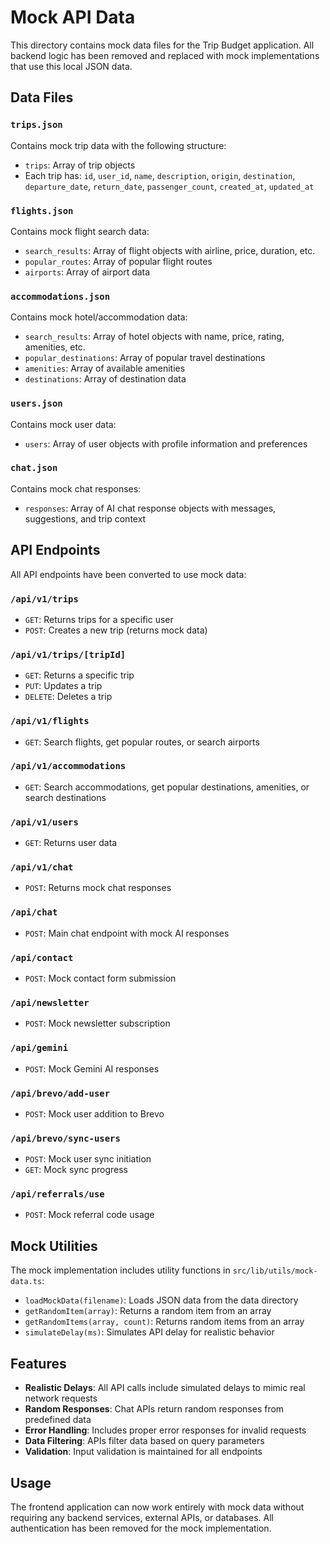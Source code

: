 # Mock API Data

This directory contains mock data files for the Trip Budget application. All backend logic has been removed and replaced with mock implementations that use this local JSON data.

## Data Files

### `trips.json`
Contains mock trip data with the following structure:
- `trips`: Array of trip objects
- Each trip has: `id`, `user_id`, `name`, `description`, `origin`, `destination`, `departure_date`, `return_date`, `passenger_count`, `created_at`, `updated_at`

### `flights.json`
Contains mock flight search data:
- `search_results`: Array of flight objects with airline, price, duration, etc.
- `popular_routes`: Array of popular flight routes
- `airports`: Array of airport data

### `accommodations.json`
Contains mock hotel/accommodation data:
- `search_results`: Array of hotel objects with name, price, rating, amenities, etc.
- `popular_destinations`: Array of popular travel destinations
- `amenities`: Array of available amenities
- `destinations`: Array of destination data

### `users.json`
Contains mock user data:
- `users`: Array of user objects with profile information and preferences

### `chat.json`
Contains mock chat responses:
- `responses`: Array of AI chat response objects with messages, suggestions, and trip context

## API Endpoints

All API endpoints have been converted to use mock data:

### `/api/v1/trips`
- `GET`: Returns trips for a specific user
- `POST`: Creates a new trip (returns mock data)

### `/api/v1/trips/[tripId]`
- `GET`: Returns a specific trip
- `PUT`: Updates a trip
- `DELETE`: Deletes a trip

### `/api/v1/flights`
- `GET`: Search flights, get popular routes, or search airports

### `/api/v1/accommodations`
- `GET`: Search accommodations, get popular destinations, amenities, or search destinations

### `/api/v1/users`
- `GET`: Returns user data

### `/api/v1/chat`
- `POST`: Returns mock chat responses

### `/api/chat`
- `POST`: Main chat endpoint with mock AI responses

### `/api/contact`
- `POST`: Mock contact form submission

### `/api/newsletter`
- `POST`: Mock newsletter subscription

### `/api/gemini`
- `POST`: Mock Gemini AI responses

### `/api/brevo/add-user`
- `POST`: Mock user addition to Brevo

### `/api/brevo/sync-users`
- `POST`: Mock user sync initiation
- `GET`: Mock sync progress

### `/api/referrals/use`
- `POST`: Mock referral code usage

## Mock Utilities

The mock implementation includes utility functions in `src/lib/utils/mock-data.ts`:
- `loadMockData(filename)`: Loads JSON data from the data directory
- `getRandomItem(array)`: Returns a random item from an array
- `getRandomItems(array, count)`: Returns random items from an array
- `simulateDelay(ms)`: Simulates API delay for realistic behavior

## Features

- **Realistic Delays**: All API calls include simulated delays to mimic real network requests
- **Random Responses**: Chat APIs return random responses from predefined data
- **Error Handling**: Includes proper error responses for invalid requests
- **Data Filtering**: APIs filter data based on query parameters
- **Validation**: Input validation is maintained for all endpoints

## Usage

The frontend application can now work entirely with mock data without requiring any backend services, external APIs, or databases. All authentication has been removed for the mock implementation.
